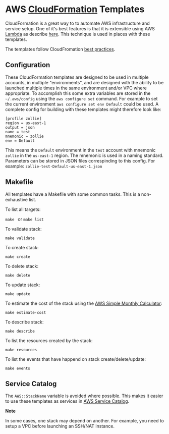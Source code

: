 # AWS [CloudFormation](https://aws.amazon.com/cloudformation/) Templates

CloudFormation is a great way to to automate AWS infrastructure and service setup. One of it's best features is that it is extensible using AWS [Lambda](https://aws.amazon.com/lambda/) as describe [here](http://docs.aws.amazon.com/AWSCloudFormation/latest/UserGuide/template-custom-resources-lambda.html). This technique is used in places with these templates.

The templates follow CloudFromation [best practices](http://www.slideshare.net/AmazonWebServices/app304-aws-cloudformation-best-practices-aws-reinvent-2014).


## Configuration

These CloudFormation templates are designed to be used in multiple accounts, in multiple "environments", and are designed with the ability to be launched multiple times in the same environment and/or VPC where appropriate. To accomplish this some extra variables are stored in the `~/.aws/config` using the `aws configure set` command. For example to set the current environment `aws configure set env Default` could be used. A complete config for building with these templates might therefore look like:

```
[profile zollie]
region = us-east-1
output = json
name = test
mnemonic = zollie
env = Default
```

This means the `Default` environment in the `test` account with mnemonic `zollie` in the `us-east-1` region. The mnemonic is used in a naming standard. Parameters can be stored in JSON files correspinding to this config. For example: `zollie-test-Default-us-east-1.json`


## Makefile

All templates have a Makefile with some common tasks. This is a non-exhaustive list. 

To list all targets:

`make ` or `make list`

To validate stack:

`make validate`

To create stack:

`make create`

To delete stack:

`make delete`

To update stack:

`make update`

To estimate the cost of the stack using the [AWS Simple Monthly Calculator](https://calculator.s3.amazonaws.com/index.html):

`make estimate-cost`

To describe stack:

`make describe`

To list the resources created by the stack:

`make resources`

To list the events that have happend on stack create/delete/update:

`make events`


## Service Catalog

The `AWS::StackName` variable is avoided where possible. This makes it easier to use these templates as services in [AWS Service Catalog](https://aws.amazon.com/servicecatalog/). 


**Note**

In some cases, one stack may depend on another. For example, you need to setup a VPC before launching an SSH/NAT instance.

